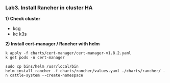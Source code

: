 ### Lab3. Install Rancher in cluster HA

**1) Check cluster**
- kcg
- kc k3s

**2) Install cert-manager / Rancher with helm**

~~~
k apply -f charts/cert-manager/cert-manager-v1.8.2.yaml
k get pods -n cert-manager

sudo cp bins/helm /usr/local/bin
helm install rancher -f charts/rancher/values.yaml ./charts/rancher/ -n cattle-system --create-namespace
~~~
